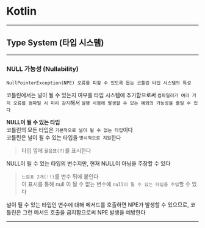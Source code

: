 # Kotlin
---
## Type System (타입 시스템)
---
### NULL 가능성 (Nullability)
```
NullPointerException(NPE) 오류를 피할 수 있도록 돕는 코틀린 타입 시스템의 특성
```
코틀린에서는 널이 될 수 있는지 여부를 타입 시스템에 추가함으로써 `컴파일러가 여러 가지 오류를 컴파일 시 미리 감지`해서 `실행 시점에 발생할 수 있는 예외의 가능성을 줄일 수 있다`

**NULL이 될 수 있는 타입**   
코틀린의 모든 타입은 `기본적으로 널이 될 수 없는 타입`이다   
코틀린은 널이 될 수 있는 타입을 `명시적으로 지원`한다   
> 타입 옆에 `물음표(?)`를 표시한다

NULL이 될 수 있는 타입의 변수지만, 현재 NULL이 아님을 주장할 수 있다
> `느낌표 2개(!!)`를 변수 뒤에 붙인다   
이 표시를 통해 null 이 될 수 없는 변수에 `null이 될 수 있는 타입을 주입`할 수 있다

널이 될 수 있는 타입인 변수에 대해 메서드를 호출하면 NPE가 발생할 수 있으므로, 코틀린은 그런 메서드 호출을 금지함으로써 NPE 발생을 예방한다
 
--- 